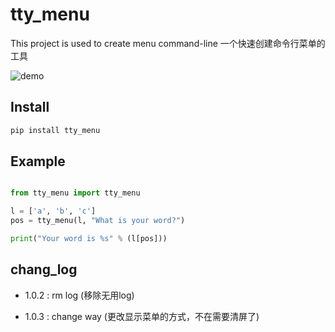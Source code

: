 tty_menu
==========================

This project is used to create menu command-line
一个快速创建命令行菜单的工具

![demo](https://raw.githubusercontent.com/gojuukaze/tty_menu/master/ex.gif)

Install
----------------------

```bash
pip install tty_menu
```
Example
----------------------
```python

from tty_menu import tty_menu

l = ['a', 'b', 'c']
pos = tty_menu(l, "What is your word?")

print("Your word is %s" % (l[pos]))
```

chang_log
----------------

* 1.0.2 : rm log (移除无用log)

* 1.0.3 : change way (更改显示菜单的方式，不在需要清屏了)
